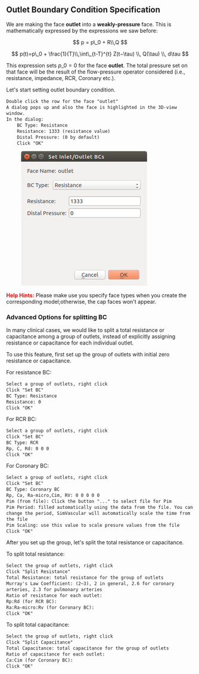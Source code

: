 ## Outlet Boundary Condition Specification

We are making the face **outlet** into a **weakly-pressure** face. This is mathematically expressed by the expressions we saw before:

$$
p = p\_0 + R\\,Q
$$

$$
p(t)=p\_0 + \frac{1}{T}\\,\int\_{t-T}^{t} Z(t−\tau) \\, Q(\tau) \\, d\tau
$$

This expression sets $p\_0 = 0$ for the face **outlet**. The total pressure set on that face will be the result of the flow-pressure operator considered (i.e., resistance, impedance, RCR, Coronary etc.).

Let's start setting outlet boundary condition.

    Double click the row for the face "outlet"
    A dialog pops up and also the face is highlighted in the 3D-view window.
    In the dialog:
    	BC Type: Resistance
    	Resistance: 1333 (resistance value)
    	Distal Pressure: (0 by default)
    	Click "OK"

<figure>
  <img class="svImg svImgSm" src="/documentation/flowsolver/imgs/outletbcdialog.png">
  <figcaption class="svCaption" ></figcaption>
</figure>

<font color="red">**Help Hints:** </font> Please make use you specify face types when you create the corresponding model;otherwise, the cap faces won't appear.

### Advanced Options for splitting BC

In many clinical cases, we would like to split a total resistance or capacitance among a group of outlets, instead of explicitly assigning resistance or capacitance for each individual outlet.

To use this feature, first set up the group of outlets with initial zero resistance or capacitance.

For resistance BC:

    Select a group of outlets, right click
    Click "Set BC"
    BC Type: Resistance
    Resistance: 0
    Click "OK"

For RCR BC:

    Select a group of outlets, right click
    Click "Set BC"
    BC Type: RCR
    Rp, C, Rd: 0 0 0
    Click "OK"

For Coronary BC:

    Select a group of outlets, right click
    Click "Set BC"
    BC Type: Coronary BC
    Rp, Ca, Ra-micro,Cim, RV: 0 0 0 0 0
    Pim (from file): Click the button "..." to select file for Pim
    Pim Period: filled automatically using the data from the file. You can change the period, SimVascular will automatically scale the time from the file
    Pim Scaling: use this value to scale presure values from the file
    Click "OK"

After you set up the group, let's split the total resistance or capacitance.

To split total resistance:

    Select the group of outlets, right click
    Click "Split Resistance"
    Total Resistance: total resistance for the group of outlets
    Murray's Law Coefficient: (2~3), 2 in general, 2.6 for coronary arteries, 2.3 for pulmonary arteries
    Ratio of resistance for each outlet:
    Rp:Rd (for RCR BC):
    Ra:Ra-micro:Rv (for Coronary BC):
    Click "OK"

To split total capacitance:

    Select the group of outlets, right click
    Click "Split Capacitance"
    Total Capacitance: total capacitance for the group of outlets
    Ratio of capacitance for each outlet:
    Ca:Cim (for Coronary BC):
    Click "OK"

